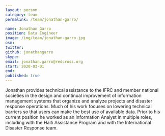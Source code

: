 ```yaml
---
layout: person
category: team
permalink: /team/jonathan-garro/

name: Jonathan Garro
position: Data Engineer
image: /img/team/jonathan-garro.jpg
osm: 
twitter: 
github: jonathangarro
skype: 
email: jonathan.garro@redcross.org
start: 2020-03-01
end:
published: true
---
```


Jonathan provides technical assistance to the IFRC and member national societies in the design and continual improvement of information management systems that organize and analyze projects and disaster response operations. Much of his work focuses on lowering technical barriers so that users can make the best use of available data. Prior to his current position he worked as an Information Analyst in multiple roles, including with the Haiti Assistance Program and with the International Disaster Response team. 
